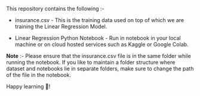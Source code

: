 This repository contains the following :-

- insurance.csv - This is the training data used on top of which we are training the Linear Regression Model.

- Linear Regression Python Notebook - Run in notebook in your local machine or on cloud hosted services such as Kaggle or Google Colab.

**Note** :- Please ensure that the insurance.csv file is in the same folder while running the notebook. If you like to maintain a folder structure where dataset and notebooks lie in separate folders, make sure to change the path of the file in the notebook.

Happy learning 📖!
